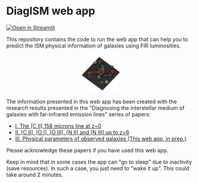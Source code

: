 # DiagISM web app 

[![Open in Streamlit](https://static.streamlit.io/badges/streamlit_badge_black_white.svg)](https://share.streamlit.io/aframosp/DiagISM_webapp/main/main.py)

This repository contains the code to run the web app that can help you to predict the ISM physical information of galaxies using FIR luminosities.

<p align="center">
<img src="https://github.com/aframosp/DiagISM_webapp/blob/main/files/logo_DiagISM.png" width=20% height=20%>
</p>

The information presented in this web app has been created with the research results presented in the "Diagnosing the interstellar medium of galaxies with far-infrared emission lines" series of papers:

* [I. The [C II] 158 microns line at z~0](https://ui.adsabs.harvard.edu/abs/2021A%26A...645A.133R)
* [II. [C II], [O I], [O III], [N II] and [N III] up to z=6](https://ui.adsabs.harvard.edu/abs/2022arXiv220511955R)
* [III. Physical parameters of observed galaxies (This web app, in prep.)]()

Please acknowledge these papers if you have used this web app.

Keep in mind that in some cases the app can "go to sleep" due to inactivity (save resources). In such a case, you just need to "wake it up". This could take around 2 minutes. 
